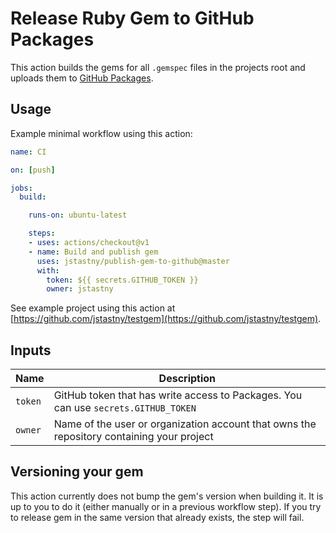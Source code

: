 # Release Ruby Gem to GitHub Packages
This action builds the gems for all `.gemspec` files in the projects root and uploads them to [GitHub Packages](https://github.com/features/packages).

## Usage
Example minimal workflow using this action:
```yaml
name: CI

on: [push]

jobs:
  build:

    runs-on: ubuntu-latest

    steps:
    - uses: actions/checkout@v1
    - name: Build and publish gem
      uses: jstastny/publish-gem-to-github@master
      with:
        token: ${{ secrets.GITHUB_TOKEN }}
        owner: jstastny
```

See example project using this action at [https://github.com/jstastny/testgem](https://github.com/jstastny/testgem).

## Inputs

| Name | Description |
| -----| ------------|
| `token` | GitHub token that has write access to Packages. You can use `secrets.GITHUB_TOKEN` |
| `owner` | Name of the user or organization account that owns the repository containing your project |

## Versioning your gem

This action currently does not bump the gem's version when building it. It is up to you to do it (either manually or in a previous workflow step).
If you try to release gem in the same version that already exists, the step will fail.

